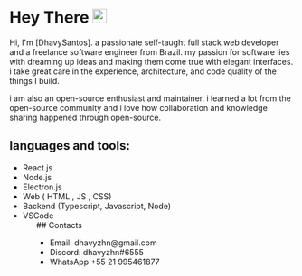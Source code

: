 # Hey There <img src="https://media.giphy.com/media/hvRJCLFzcasrR4ia7z/giphy.gif" width="25px">

Hi, I'm [DhavySantos]. a passionate self-taught full stack web developer and a freelance software engineer from Brazil. my passion for software lies with dreaming up ideas and making them come true with elegant interfaces. i take great care in the experience, architecture, and code quality of the things I build.

i am also an open-source enthusiast and maintainer. i learned a lot from the open-source community and i love how collaboration and knowledge sharing happened through open-source.
## languages and tools:
<ul>
	<li> React.js
	<li> Node.js	
	<li> Electron.js
	<li> Web ( HTML , JS , CSS)
	<li> Backend (Typescript,  Javascript, Node)
	<li> VSCode 
<ul/>	
## Contacts
<ul>
	<li>Email: dhavyzhn@gmail.com
	<li> Discord: dhavyzhn#6555
	<li>WhatsApp +55 21 995461877
<ul/>
